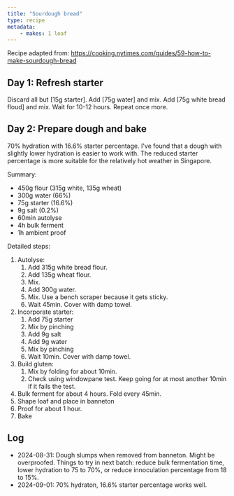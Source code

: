 ```yaml
---
title: "Sourdough bread"
type: recipe
metadata:
    - makes: 1 loaf
---
```


Recipe adapted from: https://cooking.nytimes.com/guides/59-how-to-make-sourdough-bread

## Day 1: Refresh starter

Discard all but [15g starter]. Add [75g water] and mix. Add [75g white bread floud] and mix. Wait for 10-12 hours. Repeat once more.

## Day 2: Prepare dough and bake

70% hydration with 16.6% starter percentage. I've found that a dough with slightly lower hydration is easier to work with. The reduced starter percentage is more suitable for the relatively hot weather in Singapore.

Summary:

- 450g flour (315g white, 135g wheat)
- 300g water (66%)
- 75g starter (16.6%)
- 9g salt (0.2%)
- 60min autolyse
- 4h bulk ferment
- 1h ambient proof

Detailed steps:

1. Autolyse:
    1. Add 315g white bread flour.
    2. Add 135g wheat flour.
    3. Mix.
    4. Add 300g water.
    5. Mix. Use a bench scraper because it gets sticky.
    6. Wait 45min. Cover with damp towel.
2. Incorporate starter:
    1. Add 75g starter
    2. Mix by pinching
    3. Add 9g salt
    4. Add 9g water
    5. Mix by pinching
    6. Wait 10min. Cover with damp towel.
3. Build gluten:
    1. Mix by folding for about 10min.
    2. Check using windowpane test. Keep going for at most another 10min if it fails the test.
4. Bulk ferment for about 4 hours. Fold every 45min.
5. Shape loaf and place in banneton
6. Proof for about 1 hour.
7. Bake

## Log

- 2024-08-31: Dough slumps when removed from banneton. Might be overproofed. Things to try in next batch: reduce bulk fermentation time, lower hydration to 75 to 70%, or reduce innoculation percentage from 18 to 15%.
- 2024-09-01: 70% hydraton, 16.6% starter percentage works well.
